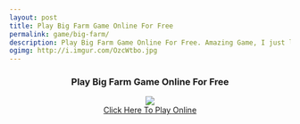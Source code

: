 ```yaml
---
layout: post
title: Play Big Farm Game Online For Free
permalink: game/big-farm/
description: Play Big Farm Game Online For Free. Amazing Game, I just love it.
ogimg: http://i.imgur.com/OzcWtbo.jpg
---
```

<div class="jumbotron">
 <center><h3>Play Big Farm Game Online For Free</h3>
  <a href="http://mmtrkpy.com/mt/y2542374b4v233t224q2u234/">
<img src="http://i.imgur.com/OzcWtbo.jpg">
</a> <br/>
 <a class="btn btn-primary btn-lg" href="http://mmtrkpy.com/mt/y2542374b4v233t224q2u234/" role="button"> Click Here To Play Online</a
  </center>
</div>


